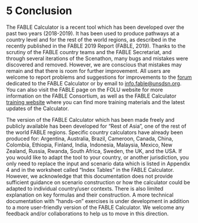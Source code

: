 # 5 Conclusion

The FABLE Calculator is a recent tool which has been developed over the past two years (2018-2019). It has been used to produce pathways at a country level and for the rest of the world regions, as described in the recently published in the FABLE 2019 Report (FABLE, 2019). Thanks to the scrutiny of the FABLE country teams and the FABLE Secretariat, and through several iterations of the Scenathon, many bugs and mistakes were discovered and removed. However, we are conscious that mistakes may remain and that there is room for further improvement. All users are welcome to report problems and suggestions for improvements to the [forum](https://www.abstract-landscapes.com/forum-fable-calculator) dedicated to the FABLE Calculator or by email to info.fable@unsdsn.org. You can also visit the FABLE page on the FOLU website for more information on the FABLE Consortium, as well as the FABLE Calculator [training website](https://www.abstract-landscapes.com/fable-calculator) where you can find more training materials and the latest updates of the Calculator.

The version of the FABLE Calculator which has been made freely and publicly available has been developed for “Rest of Asia”, one of the rest of the world FABLE regions. Specific country calculators have already been produced for: Argentina, Australia, Brazil, Cameroon, Canada, China, Colombia, Ethiopia, Finland, India, Indonesia, Malaysia, Mexico, New Zealand, Russia, Rwanda, South Africa, Sweden, the UK, and the USA. If you would like to adapt the tool to your country, or another jurisdiction, you only need to replace the input and scenario data which is listed in Appendix 4 and in the worksheet called “Index Tables” in the FABLE Calculator. However, we acknowledge that this documentation does not provide sufficient guidance on scenario construction or how the calculator could be adapted to individual country/user contexts. There is also limited explanation on key formulas and their construction. A more technical documentation with “hands-on” exercises is under development in addition to a more user-friendly version of the FABLE Calculator. We welcome any feedback and/or collaborations to help us to move in this direction.
